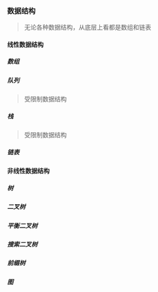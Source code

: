 ### 数据结构

> 无论各种数据结构，从底层上看都是数组和链表

#### 线性数据结构

##### 数组

##### 队列

> 受限制数据结构

##### 栈

> 受限制数据结构

##### 链表

#### 非线性数据结构

##### 树

##### 二叉树

##### 平衡二叉树

##### 搜索二叉树

##### 前缀树

##### 图